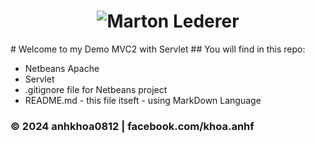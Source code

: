 <h1 align="center">
  <img src="https://drive.google.com/file/d/1iEX9nBmcuPd7Yj7izZufOok5z2tmLkd0/view?usp=sharing" alt="Marton Lederer" />
</h1>
# Welcome to my Demo MVC2 with Servlet
## You will find in this repo:

* Netbeans Apache
* Servlet
* .gitignore file for Netbeans project
* README.md - this file itseft - using MarkDown Language

### © 2024 anhkhoa0812 | facebook.com/khoa.anhf
